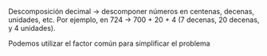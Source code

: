Descomposición decimal → descomponer números en centenas, decenas, unidades, etc. Por ejemplo, en 724 → 700 + 20 + 4 (7 decenas, 20 decenas, y 4 unidades).

Podemos utilizar el factor común para simplificar el problema